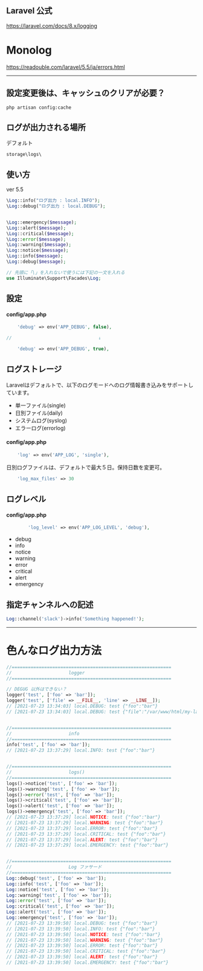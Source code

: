 ## Laravel 公式
https://laravel.com/docs/8.x/logging


# Monolog
https://readouble.com/laravel/5.5/ja/errors.html  

______________________________________________________________

## 設定変更後は、キャッシュのクリアが必要？
```
php artisan config:cache
```

## ログが出力される場所
デフォルト
```
storage\logs\
```

## 使い方
ver 5.5  
```php
\Log::info("ログ出力 : local.INFO");
\Log::debug("ログ出力 : local.DEBUG");


\Log::emergency($message);
\Log::alert($message);
\Log::critical($message);
\Log::error($message);
\Log::warning($message);
\Log::notice($message);
\Log::info($message);
\Log::debug($message);
```

```php
// 先頭に「\」を入れないで使うには下記の一文を入れる
use Illuminate\Support\Facades\Log;
```


## 設定

#### config/app.php
```php
    'debug' => env('APP_DEBUG', false),

//                                ↓

    'debug' => env('APP_DEBUG', true),
```


## ログストレージ
Laravelはデフォルトで、以下のログモードへのログ情報書き込みをサポートしています。

 * 単一ファイル(single)
 * 日別ファイル(daily)
 * システムログ(syslog)
 * エラーログ(errorlog)


#### config/app.php
```php
    'log' => env('APP_LOG', 'single'),
```

日別ログファイルは、デフォルトで最大５日。保持日数を変更可。
```php
    'log_max_files' => 30
```


## ログレベル

#### config/app.php
```php
        'log_level' => env('APP_LOG_LEVEL', 'debug'),
```

 * debug
 * info
 * notice
 * warning
 * error
 * critical
 * alert
 * emergency



## 指定チャンネルへの記述
```php
Log::channel('slack')->info('Something happened!');
```


_______________________________________________________________
# 色んなログ出力方法

```php
//===========================================================
//                     logger
//===========================================================

// DEGUG 以外はできない？
logger('test', ['foo' => 'bar']);
logger('test', ['file' => __FILE__, 'line' => __LINE__]);
// [2021-07-23 13:34:03] local.DEBUG: test {"foo":"bar"}
// [2021-07-23 13:34:03] local.DEBUG: test {"file":"/var/www/html/my-laravel-app/app/Console/Commands/KakiCommand.php","line":76}


//===========================================================
//                     info
//===========================================================
info('test', ['foo' => 'bar']);
// [2021-07-23 13:37:29] local.INFO: test {"foo":"bar"}


//===========================================================
//                     logs()
//===========================================================
logs()->notice('test', ['foo' => 'bar']);
logs()->warning('test', ['foo' => 'bar']);
logs()->error('test', ['foo' => 'bar']);
logs()->critical('test', ['foo' => 'bar']);
logs()->alert('test', ['foo' => 'bar']);
logs()->emergency('test', ['foo' => 'bar']);
// [2021-07-23 13:37:29] local.NOTICE: test {"foo":"bar"}
// [2021-07-23 13:37:29] local.WARNING: test {"foo":"bar"}
// [2021-07-23 13:37:29] local.ERROR: test {"foo":"bar"}
// [2021-07-23 13:37:29] local.CRITICAL: test {"foo":"bar"}
// [2021-07-23 13:37:29] local.ALERT: test {"foo":"bar"}
// [2021-07-23 13:37:29] local.EMERGENCY: test {"foo":"bar"}


//===========================================================
//                     Log ファサード
//===========================================================
Log::debug('test', ['foo' => 'bar']);
Log::info('test', ['foo' => 'bar']);
Log::notice('test', ['foo' => 'bar']);
Log::warning('test', ['foo' => 'bar']);
Log::error('test', ['foo' => 'bar']);
Log::critical('test', ['foo' => 'bar']);
Log::alert('test', ['foo' => 'bar']);
Log::emergency('test', ['foo' => 'bar']);
// [2021-07-23 13:39:50] local.DEBUG: test {"foo":"bar"}
// [2021-07-23 13:39:50] local.INFO: test {"foo":"bar"}
// [2021-07-23 13:39:50] local.NOTICE: test {"foo":"bar"}
// [2021-07-23 13:39:50] local.WARNING: test {"foo":"bar"}
// [2021-07-23 13:39:50] local.ERROR: test {"foo":"bar"}
// [2021-07-23 13:39:50] local.CRITICAL: test {"foo":"bar"}
// [2021-07-23 13:39:50] local.ALERT: test {"foo":"bar"}
// [2021-07-23 13:39:50] local.EMERGENCY: test {"foo":"bar"}
```

